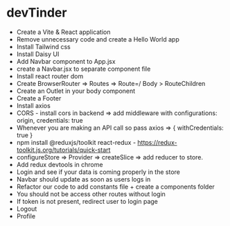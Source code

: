 # devTinder

- Create a Vite & React application
- Remove unnecessary code and create a Hello World app
- Install Tailwind css
- Install Daisy UI
- Add Navbar component to App.jsx
- create a Navbar.jsx to separate component file
- Install react router dom
- Create BrowserRouter => Routes => Route=/ Body > RouteChildren
- Create an Outlet in your body component
- Create a Footer
- Install axios
- CORS - install cors in backend => add middleware with configurations: origin, credentials: true
- Whenever you are making an API call so pass axios => { withCredentials: true }
- npm install @reduxjs/toolkit react-redux - https://redux-toolkit.js.org/tutorials/quick-start
- configureStore => Provider => createSlice => add reducer to store.
- Add redux devtools in chrome
- Login and see if your data is coming properly in the store
- Navbar should update as soon as users logs in 
- Refactor our code to add constants file + create a components folder
- You should not be access other routes without login
- If token is not present, redirect user to login page
- Logout
- Profile
